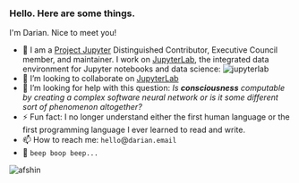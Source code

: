 ### Hello. Here are some things.

I'm Darian. Nice to meet you!

- 🔭 I am a [Project Jupyter](https://jupyter.org/) Distinguished Contributor, Executive Council member, and maintainer. I work on [JupyterLab](https://jupyterlab.readthedocs.io/en/stable/), the integrated data environment for Jupyter notebooks and data science:
  <img src="https://jupyterlab.readthedocs.io/en/stable/_images/jupyterlab.png" alt="jupyterlab" />
- 👯 I’m looking to collaborate on [JupyterLab](https://github.com/jupyterlab/jupyterlab)
- 🤔 I’m looking for help with this question: *Is **consciousness** computable by creating a complex software neural network or is it some different sort of phenomenon altogether?*
- ⚡ Fun fact: I no longer understand either the first human language or the first programming language I ever learned to read and write.
- 📫 How to reach me: `hello`@`darian.email`
- 🤖 `beep boop beep...`
<img src="https://github-readme-stats.vercel.app/api?username=afshin&show_icons=true&locale=en&theme=dark" alt="afshin" />
